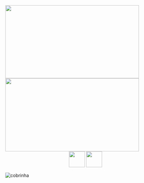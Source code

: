 <div>
<img height="230px" width="420px" src="https://github-readme-stats.vercel.app/api?username=glauberperez&theme=chartreuse-dark&count_private=1&hide_border=1&show_icons=true">
<img height="230px" width="420px" src="https://github-readme-stats.vercel.app/api/top-langs/?username=glauberperez&layout=compact&hide_title=1&hide_border=1&theme=chartreuse-dark">
</div>
<div align="center">
<img height="50px" width="50px" src="https://cdn.jsdelivr.net/gh/devicons/devicon/icons/javascript/javascript-original.svg"/>
<img height="50px" width="50px" src="https://cdn.jsdelivr.net/gh/devicons/devicon/icons/linux/linux-original.svg"/>


</div>


![cobrinha](https://raw.githubusercontent.com/glauberperez/glauberperez/output/github-contribution-grid-snake.svg)
